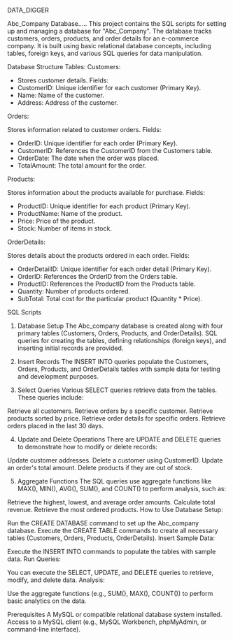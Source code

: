 DATA_DIGGER 

Abc_Company Database.....
This project contains the SQL scripts for setting up and managing a database for "Abc_Company". The database tracks customers, orders, products, and order details for an e-commerce company. It is built using basic relational database concepts, including tables, foreign keys, and various SQL queries for data manipulation.

Database Structure
Tables:
Customers:

- Stores customer details.
Fields:
- CustomerID: Unique identifier for each customer (Primary Key).
- Name: Name of the customer.
- Address: Address of the customer.

Orders:

Stores information related to customer orders.
Fields:
- OrderID: Unique identifier for each order (Primary Key).
- CustomerID: References the CustomerID from the Customers table.
- OrderDate: The date when the order was placed.
- TotalAmount: The total amount for the order.

Products:

Stores information about the products available for purchase.
Fields:
- ProductID: Unique identifier for each product (Primary Key).
- ProductName: Name of the product.
- Price: Price of the product.
- Stock: Number of items in stock.
  
OrderDetails:

Stores details about the products ordered in each order.
Fields:
- OrderDetailID: Unique identifier for each order detail (Primary Key).
- OrderID: References the OrderID from the Orders table.
- ProductID: References the ProductID from the Products table.
- Quantity: Number of products ordered.
- SubTotal: Total cost for the particular product (Quantity * Price).
  
SQL Scripts
1. Database Setup
The Abc_company database is created along with four primary tables (Customers, Orders, Products, and OrderDetails). SQL queries for creating the tables, defining relationships (foreign keys), and inserting initial records are provided.

2. Insert Records
The INSERT INTO queries populate the Customers, Orders, Products, and OrderDetails tables with sample data for testing and development purposes.

3. Select Queries
Various SELECT queries retrieve data from the tables. These queries include:

Retrieve all customers.
Retrieve orders by a specific customer.
Retrieve products sorted by price.
Retrieve order details for specific orders.
Retrieve orders placed in the last 30 days.

4. Update and Delete Operations
There are UPDATE and DELETE queries to demonstrate how to modify or delete records:

Update customer addresses.
Delete a customer using CustomerID.
Update an order's total amount.
Delete products if they are out of stock.

5. Aggregate Functions
The SQL queries use aggregate functions like MAX(), MIN(), AVG(), SUM(), and COUNT() to perform analysis, such as:

Retrieve the highest, lowest, and average order amounts.
Calculate total revenue.
Retrieve the most ordered products.
How to Use
Database Setup:

Run the CREATE DATABASE command to set up the Abc_company database.
Execute the CREATE TABLE commands to create all necessary tables (Customers, Orders, Products, OrderDetails).
Insert Sample Data:

Execute the INSERT INTO commands to populate the tables with sample data.
Run Queries:

You can execute the SELECT, UPDATE, and DELETE queries to retrieve, modify, and delete data.
Analysis:

Use the aggregate functions (e.g., SUM(), MAX(), COUNT()) to perform basic analytics on the data.

Prerequisites
A MySQL or compatible relational database system installed.
Access to a MySQL client (e.g., MySQL Workbench, phpMyAdmin, or command-line interface).

